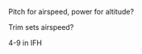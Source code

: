 [](https://www.flightliteracy.com/aircraft-performance-region-of-reversed-command/)
Pitch for airspeed, power for altitude? 

Trim sets airspeed?

4-9 in IFH